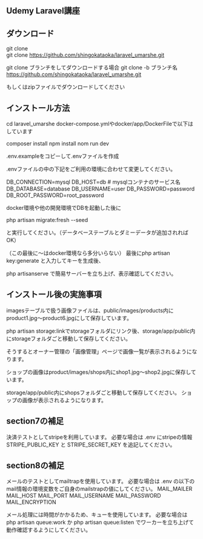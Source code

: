 ## Udemy Laravel講座

## ダウンロード

git clone  
git clone https://github.com/shingokataoka/laravel_umarshe.git

git clone ブランチをしてダウンロードする場合
git clone -b ブランチ名 https://github.com/shingokataoka/laravel_umarshe.git

もしくはzipファイルでダウンロードしてください

## インストール方法

cd laravel_umarshe
docker-compose.ymlやdocker/app/DockerFileで以下はしています

composer install
npm install
nom run dev

.env.exampleをコピーして.envファイルを作成

.envファイルの中の下記をご利用の環境に合わせて変更してください。

DB_CONNECTION=mysql
DB_HOST=db # mysqlコンテナのサービス名
DB_DATABASE=database
DB_USERNAME=user
DB_PASSWORD=password
DB_ROOT_PASSWORD=root_password

docker環境や他の開発環境でDBを起動した後に

php artisan migrate:fresh --seed

と実行してください。（データベーステーブルとダミーデータが追加されればOK）

（この最後に〜はdocker環境なら多分いらない）
最後にphp artisan key:generate
と入力してキーを生成後、

php artisanserve
で簡易サーバーを立ち上げ、表示確認してください。

## インストール後の実施事項
imagesテーブルで扱う画像ファイルは、public/images/products内にproduct1.jpg〜product6.jpgにして保存しています。

php artisan storage:linkでstorageフォルダにリンク後、storage/app/public内にstorageフォルダごと移動して保存してください。

そうするとオーナー管理の「画像管理」ページで画像一覧が表示されるようになります。

ショップの画像はproduct/images/shops内にshop1.jpg〜shop2.jpgに保存しています。

storage/app/public内にshopsフォルダごと移動して保存してください。
ショップの画像が表示されるようになります。


## section7の補足

決済テストとしてstripeを利用しています。
必要な場合は .env にstripeの情報 STRIPE_PUBLIC_KEY と STRIPE_SECRET_KEY を追記してください。

## section8の補足

メールのテストとしてmailtrapを使用しています。
必要な場合は .env の以下のmail情報の環境変数をご自身のmailstrapの値にしてください。
MAIL_MAILER
MAIL_HOST
MAIL_PORT
MAIL_USERNAME
MAIL_PASSWORD
MAIL_ENCRYPTION

メール処理には時間がかかるため、キューを使用しています。
必要な場合は php artisan queue:work か
php artisan queue:listen でワーカーを立ち上げて動作確認するようにしてください。
